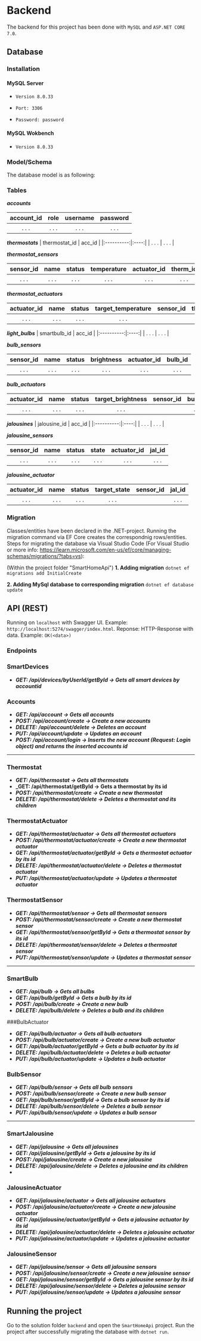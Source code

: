 # Backend

The backend for this project has been done with `MySQL` and `ASP.NET CORE 7.0`.

## Database
### Installation
#### MySQL Server

- `Version 8.0.33`

- `Port: 3306`

- `Password: password`

#### MySQL Wokbench

- `Version 8.0.33`

### Model/Schema

The database model is as following:

### Tables
**_accounts_**

| account_id | role | username | password |
|:----------:|:----:|:--------:|:--------:|
|     . . .    | . . .  |   . . .    |   . . .    |

**_thermostats_**
| thermostat_id | acc_id |
|:----------:|:----:|
|     . . .    | . . .  | 

**_thermostat_sensors_**

| sensor_id | name | status | temperature |  actuator_id |  therm_id |
|:----------:|:-----:|:------------------:|:----------:|:----------:|:----------:|
|     . . .    |  . . .  |        . . .         |    . . .     |  . . .     |  . . .     |

**_thermostat_actuators_**

| actuator_id | name | status | target_temperature | sensor_id | therm_id |
|:----------:|:-----:|:------------------:|:----------:|:----------:|:----------:|
|     . . .    |  . . .  |        . . .         |    . . .     ||        . . .         |    . . .     |



**_light_bulbs_**
| smartbulb_id | acc_id |
|:----------:|:----:|
|     . . .    | . . .  | 

**_bulb_sensors_**

| sensor_id | name | status | brightness |  actuator_id |  bulb_id |
|:----------:|:-----:|:------------------:|:----------:|:----------:|:----------:|
|     . . .    |  . . .  |        . . .         |    . . .     |  . . .     |  . . .     |

**_bulb_actuators_**

| actuator_id | name | status | target_brightness | sensor_id | bulb_id |
|:----------:|:-----:|:------------------:|:----------:|:----------:|:----------:|
|     . . .    |  . . .  |        . . .         |    . . .     ||        . . .         |    . . .     | 





**_jalousines_**
| jalousine_id | acc_id |
|:----------:|:----:|
|     . . .    | . . .  | 

**_jalousine_sensors_**

| sensor_id | name | status | state |  actuator_id |  jal_id |
|:----------:|:-----:|:------------------:|:----------:|:----------:|:----------:|
|     . . .    |  . . .  |        . . .         |    . . .     |  . . .     |  . . .     |

**_jalousine_actuator_**

| actuator_id | name | status | target_state | sensor_id | jal_id |
|:----------:|:-----:|:------------------:|:----------:|:----------:|:----------:|
|     . . .    |  . . .  |        . . .         |    . . .     ||        . . .         |    . . .     |

### Migration
Classes/entities have been declared in the .NET-project. Running the migration command via EF Core creates the correspondnig rows/entities.
Steps for migrating the database via Visual Studio Code (For Visual Studio or more info: https://learn.microsoft.com/en-us/ef/core/managing-schemas/migrations/?tabs=vs):

(Within the project folder "SmartHomeApi")
**1. Adding migration**
`dotnet ef migrations add InitialCreate`

**2. Adding MySql database to corresponding migration**
`dotnet ef database update`

## API (REST)
Running on `localhost` with Swagger UI. Example: `http://localhost:5274/swagger/index.html`.
Reponse: HTTP-Response with data. Example: `OK(<data>)`

### Endpoints

### SmartDevices
- **_GET: /api/devices/byUserId/getById -> Gets all smart devices by accountid_**

### Accounts
- **_GET: /api/account  -> Gets all accounts_**
- **_POST: /api/account/create  -> Create a new accounts_**
- **_DELETE: /api/account/delete  -> Deletes an account_**
- **_PUT: /api/account/update  -> Updates an account_**
- **_POST: /api/account/login  -> Inserts the new account (Request: Login object) and returns the inserted accounts id_**
------------------
### Thermostat
- **_GET: /api/thermostat  -> Gets all thermostats_**
- **_GET: /api/thermostat/getById  -> Gets a thermostat by its id**
- **_POST: /api/thermostat/create  -> Create a new thermostat_**
- **_DELETE: /api/thermostat/delete  -> Deletes a thermostat and its children_**

### ThermostatActuator
- **_GET: /api/thermostat/actuator  -> Gets all thermostat actuators_**
- **_POST: /api/thermostat/actuator/create  -> Create a new thermostat actuator_**
- **_GET: /api/thermostat/actuator/getById  -> Gets a thermostat actuator by its id_**
- **_DELETE: /api/thermostat/actuator/delete  -> Deletes a thermostat actuator_**
- **_PUT: /api/thermostat/actuator/update  -> Updates a thermostat actuator_**

### ThermostatSensor
- **_GET: /api/thermostat/sensor  -> Gets all thermostat sensors_**
- **_POST: /api/thermostat/sensor/create  -> Create a new thermostat sensor_**
- **_GET: /api/thermostat/sensor/getById  -> Gets a thermostat sensor by its id_**
- **_DELETE: /api/thermostat/sensor/delete  -> Deletes a thermostat sensor_**
- **_PUT: /api/thermostat/sensor/update  -> Updates a thermostat sensor_**
------------------
### SmartBulb
- **_GET: /api/bulb  -> Gets all bulbs_**
- **_GET: /api/bulb/getById  -> Gets a bulb by its id_**
- **_POST: /api/bulb/create  -> Create a new bulb_**
- **_DELETE: /api/bulb/delete  -> Deletes a bulb and its children_**

###BulbActuator
- **_GET: /api/bulb/actuator  -> Gets all bulb actuators_**
- **_POST: /api/bulb/actuator/create  -> Create a new bulb actuator_**
- **_GET: /api/bulb/actuator/getById  -> Gets a bulb actuator by its id_**
- **_DELETE: /api/bulb/actuator/delete  -> Deletes a bulb actuator_**
- **_PUT: /api/bulb/actuator/update  -> Updates a bulb actuator_**

### BulbSensor
- **_GET: /api/bulb/sensor  -> Gets all bulb sensors_**
- **_POST: /api/bulb/sensor/create  -> Create a new bulb sensor_**
- **_GET: /api/bulb/sensor/getById  -> Gets a bulb sensor by its id_**
- **_DELETE: /api/bulb/sensor/delete  -> Deletes a bulb sensor_**
- **_PUT: /api/bulb/sensor/update  -> Updates a bulb sensor_**
------------------
### SmartJalousine
- **_GET: /api/jalousine  -> Gets all jalousines_**
- **_GET: /api/jalousine/getById  -> Gets a jalousine by its id_**
- **_POST: /api/jalousine/create  -> Create a new jalousine_**
- **_DELETE: /api/jalousine/delete  -> Deletes a jalousine and its children_**
- 
### JalousineActuator
- **_GET: /api/jalousine/actuator  -> Gets all jalousine actuators_**
- **_POST: /api/jalousine/actuator/create  -> Create a new jalousine actuator_**
- **_GET: /api/jalousine/actuator/getById  -> Gets a jalousine actuator by its id_**
- **_DELETE: /api/jalousine/actuator/delete  -> Deletes a jalousine actuator_**
- **_PUT: /api/jalousine/actuator/update  -> Updates a jalousine actuator_**

### JalousineSensor
- **_GET: /api/jalousine/sensor  -> Gets all jalousine sensors_**
- **_POST: /api/jalousine/sensor/create  -> Create a new jalousine sensor_**
- **_GET: /api/jalousine/sensor/getById  -> Gets a jalousine sensor by its id_**
- **_DELETE: /api/jalousine/sensor/delete  -> Deletes a jalousine sensor_**
- **_PUT: /api/jalousine/sensor/update  -> Updates a jalousine sensor_**

## Running the project
Go to the solution folder `backend` and open the `SmartHomeApi` project. Run the project after successfully migrating the database with `dotnet run`.
